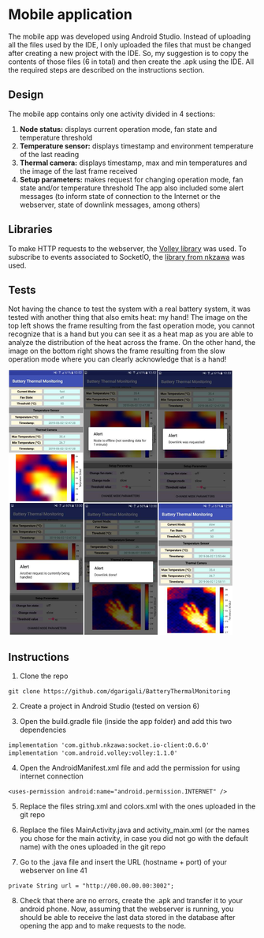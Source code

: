 # Mobile application

The mobile app was developed using Android Studio. Instead of uploading all the files used by the IDE, I only uploaded the files that must be changed after creating a new project with the IDE. So, my suggestion is to copy the contents of those files (6 in total) and then create the .apk using the IDE. All the required steps are described on the instructions section.

## Design
The mobile app contains only one activity divided in 4 sections:
1) **Node status:** displays current operation mode, fan state and temperature threshold
2) **Temperature sensor:** displays timestamp and environment temperature of the last reading
3) **Thermal camera:** displays timestamp, max and min temperatures and the image of the last frame received
4) **Setup parameters:** makes request for changing operation mode, fan state and/or temperature threshold
The app also included some alert messages (to inform state of connection to the Internet or the webserver, state of downlink messages, among others)

## Libraries
To make HTTP requests to the webserver, the [Volley library](https://github.com/google/volley) was used. To subscribe to events associated to SocketIO, the [library from nkzawa](https://github.com/nkzawa/socket.io-android-chat) was used.

## Tests
Not having the chance to test the system with a real battery system, it was tested with another thing that also emits heat: my hand! The image on the top left shows the frame resulting from the fast operation mode, you cannot recognize that is a hand but you can see it as a heat map as you are able to analyze the distribution of the heat across the frame. On the other hand, the image on the bottom right shows the frame resulting from the slow operation mode where you can clearly acknowledge that is a hand!

![Screenshot](../images/tests.png)

## Instructions

1) Clone the repo
```
git clone https://github.com/dgarigali/BatteryThermalMonitoring
```

2) Create a project in Android Studio (tested on version 6)

3) Open the build.gradle file (inside the app folder) and add this two dependencies
```
implementation 'com.github.nkzawa:socket.io-client:0.6.0'
implementation 'com.android.volley:volley:1.1.0'
```

4) Open the AndroidManifest.xml file and add the permission for using internet connection
```
<uses-permission android:name="android.permission.INTERNET" />
```

5) Replace the files string.xml and colors.xml with the ones uploaded in the git repo

6) Replace the files MainActivity.java and activity_main.xml (or the names you chose for the main activity, in case you did not go with the default name) with the ones uploaded in the git repo

7) Go to the .java file and insert the URL (hostname + port) of your webserver on line 41
```
private String url = "http://00.00.00.00:3002";
```

8) Check that there are no errors, create the .apk and transfer it to your android phone. Now, assuming that the webserver is running, you should be able to receive the last data stored in the database after opening the app and to make requests to the node.